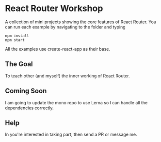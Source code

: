 # React Router Workshop
A collection of mini projects showing the core features of React Router. 
You can run each example by navigating to the folder and typing

```
npm install
npm start
```

All the examples use create-react-app as their base.

## The Goal
To teach other (and myself) the inner working of React Router.

## Coming Soon
I am going to update the mono repo to use Lerna so I can handle all the dependencies correctly.

## Help
In you're interested in taking part, then send a PR or message me.